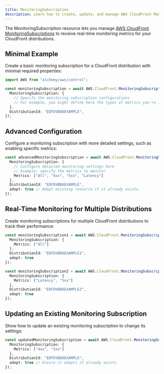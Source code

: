 ```yaml
---
title: MonitoringSubscription
description: Learn how to create, update, and manage AWS CloudFront MonitoringSubscriptions using Alchemy Cloud Control.
---
```


The MonitoringSubscription resource lets you manage [AWS CloudFront MonitoringSubscriptions](https://docs.aws.amazon.com/cloudfront/latest/userguide/) to receive real-time monitoring metrics for your CloudFront distributions.

## Minimal Example

Create a basic monitoring subscription for a CloudFront distribution with minimal required properties:

```ts
import AWS from "alchemy/aws/control";

const monitoringSubscription = await AWS.CloudFront.MonitoringSubscription("basicMonitoringSubscription", {
  MonitoringSubscription: {
    // Specify the monitoring subscription configurations
    // For example, you might define here the types of metrics you're interested in
  },
  DistributionId: "EDFDVBD6EXAMPLE",
});
```

## Advanced Configuration

Configure a monitoring subscription with more detailed settings, such as enabling specific metrics:

```ts
const advancedMonitoringSubscription = await AWS.CloudFront.MonitoringSubscription("advancedMonitoringSubscription", {
  MonitoringSubscription: {
    // Configure detailed monitoring settings here
    // Example: specify the metrics to monitor
    Metrics: ["All", "4xx", "5xx", "Latency"]
  },
  DistributionId: "EDFDVBD6EXAMPLE",
  adopt: true // Adopt existing resource if it already exists
});
```

## Real-Time Monitoring for Multiple Distributions

Create monitoring subscriptions for multiple CloudFront distributions to track their performance:

```ts
const monitoringSubscription1 = await AWS.CloudFront.MonitoringSubscription("monitoringSubscription1", {
  MonitoringSubscription: {
    Metrics: ["All"]
  },
  DistributionId: "EDFDVBD6EXAMPLE1",
  adopt: true
});

const monitoringSubscription2 = await AWS.CloudFront.MonitoringSubscription("monitoringSubscription2", {
  MonitoringSubscription: {
    Metrics: ["Latency", "5xx"]
  },
  DistributionId: "EDFDVBD6EXAMPLE2",
  adopt: true
});
```

## Updating an Existing Monitoring Subscription

Show how to update an existing monitoring subscription to change its settings:

```ts
const updatedMonitoringSubscription = await AWS.CloudFront.MonitoringSubscription("updatedMonitoringSubscription", {
  MonitoringSubscription: {
    Metrics: ["4xx", "5xx"]
  },
  DistributionId: "EDFDVBD6EXAMPLE",
  adopt: true // Ensure it adopts if already exists
});
```
